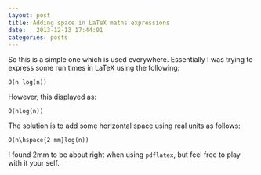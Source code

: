 ```yaml
---
layout: post
title: Adding space in LaTeX maths expressions
date:   2013-12-13 17:44:01
categories: posts
---
```

            
So this is a simple one which is used everywhere. Essentially I was trying to express some run times in LaTeX using the following:

    O(n log(n))

However, this displayed as:

    O(nlog(n))

The solution is to add some horizontal space using real units as follows:

    O(n\hspace{2 mm}log(n))

I found 2mm to be about right when using `pdflatex`, but feel free to play with it your self. 
